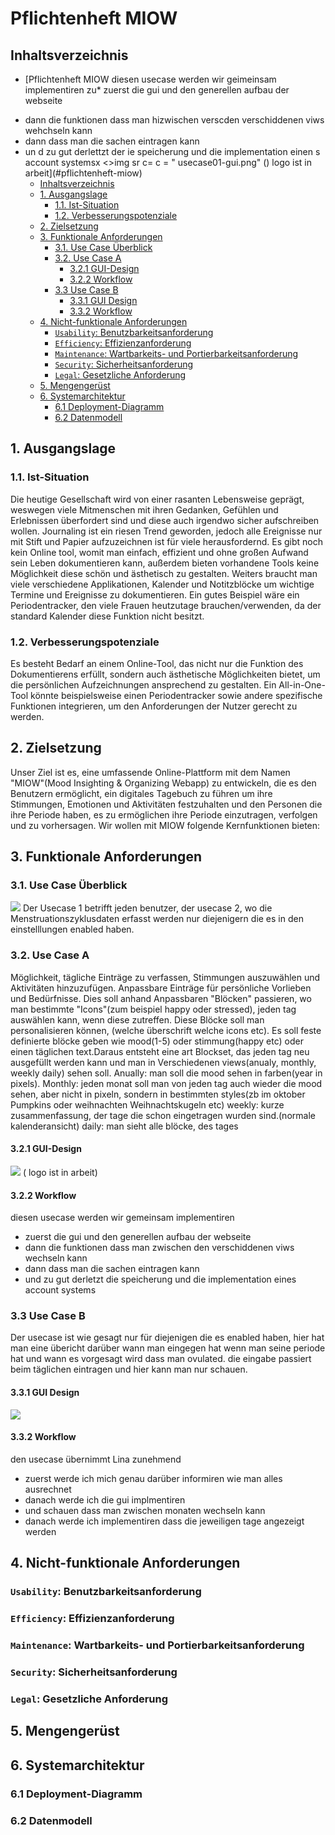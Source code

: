 # Pflichtenheft MIOW 

## Inhaltsverzeichnis

- [Pflichtenheft MIOW
diesen usecase werden wir geimeinsam implementiren
zu* zuerst die gui und den generellen aufbau der webseite
* dann die funktionen dass man hizwischen verscden verschiddenen viws wehchseln kann
* dann dass man die sachen eintragen kann
* un d zu gut derlettzt der ie speicherung und die implementation einen s account systemsx
<>img sr c= c = " usecase01-gui.png"
() logo ist in arbeit](#pflichtenheft-miow)
  - [Inhaltsverzeichnis](#inhaltsverzeichnis)
  - [1. Ausgangslage](#1-ausgangslage)
    - [1.1. Ist-Situation](#11-ist-situation)
    - [1.2. Verbesserungspotenziale](#12-verbesserungspotenziale)
  - [2. Zielsetzung](#2-zielsetzung)
  - [3. Funktionale Anforderungen](#3-funktionale-anforderungen)
    - [3.1. Use Case Überblick](#31-use-case-überblick)
    - [3.2. Use Case A](#32-use-case-a)
      - [3.2.1 GUI-Design](#321-gui-design)
      - [3.2.2 Workflow](#322-workflow)
    - [3.3 Use Case B](#33-use-case-b)
      - [3.3.1 GUI Design](#331-gui-design)
      - [3.3.2 Workflow](#332-workflow)
  - [4. Nicht-funktionale Anforderungen](#4-nicht-funktionale-anforderungen)
    - [`Usability`: Benutzbarkeitsanforderung](#usability-benutzbarkeitsanforderung)
    - [`Efficiency`: Effizienzanforderung](#efficiency-effizienzanforderung)
    - [`Maintenance`: Wartbarkeits- und Portierbarkeitsanforderung](#maintenance-wartbarkeits--und-portierbarkeitsanforderung)
    - [`Security`: Sicherheitsanforderung](#security-sicherheitsanforderung)
    - [`Legal`: Gesetzliche Anforderung](#legal-gesetzliche-anforderung)
  - [5. Mengengerüst](#5-mengengerüst)
  - [6. Systemarchitektur](#6-systemarchitektur)
    - [6.1 Deployment-Diagramm](#61-deployment-diagramm)
    - [6.2 Datenmodell](#62-datenmodell)

## 1. Ausgangslage

### 1.1. Ist-Situation

Die heutige Gesellschaft wird von einer rasanten Lebensweise geprägt, weswegen viele Mitmenschen mit ihren Gedanken, Gefühlen und Erlebnissen überfordert sind und diese auch irgendwo sicher aufschreiben wollen. Journaling ist ein riesen Trend geworden, jedoch alle Ereignisse nur mit Stift und Papier aufzuzeichnen ist für viele herausfordernd. Es gibt noch kein Online tool, womit man einfach, effizient und ohne großen Aufwand sein Leben dokumentieren kann, außerdem bieten vorhandene Tools keine Möglichkeit diese schön und ästhetisch zu gestalten. Weiters braucht man viele verschiedene Applikationen, Kalender und Notitzblöcke um wichtige Termine und Ereignisse zu dokumentieren. Ein gutes Beispiel wäre ein Periodentracker, den viele Frauen heutzutage brauchen/verwenden, da der standard Kalender diese Funktion nicht besitzt.

### 1.2. Verbesserungspotenziale

Es besteht Bedarf an einem Online-Tool, das nicht nur die Funktion des Dokumentierens erfüllt, sondern auch ästhetische Möglichkeiten bietet, um die persönlichen Aufzeichnungen ansprechend zu gestalten. Ein All-in-One-Tool könnte beispielsweise einen Periodentracker sowie andere spezifische Funktionen integrieren, um den Anforderungen der Nutzer gerecht zu werden.

## 2. Zielsetzung

Unser Ziel ist es, eine umfassende Online-Plattform mit dem Namen "MIOW"(Mood Insighting & Organizing Webapp) zu entwickeln, die es den Benutzern ermöglicht, ein digitales Tagebuch zu führen um ihre Stimmungen, Emotionen und Aktivitäten festzuhalten und den Personen die ihre Periode haben, es zu ermöglichen ihre Periode einzutragen, verfolgen und zu vorhersagen. Wir wollen mit MIOW folgende Kernfunktionen bieten:

## 3. Funktionale Anforderungen
### 3.1. Use Case Überblick
<img src="usecase.png">
Der Usecase 1 betrifft jeden benutzer, der usecase 2, wo die Menstruationszyklusdaten erfasst werden nur diejenigern die es in den einstelllungen enabled haben.

### 3.2. Use Case A
Möglichkeit, tägliche Einträge zu verfassen, Stimmungen auszuwählen und Aktivitäten hinzuzufügen. Anpassbare Einträge für persönliche Vorlieben und Bedürfnisse. Dies soll anhand Anpassbaren "Blöcken" passieren, wo man bestimmte "Icons"(zum beispiel happy oder stressed), jeden tag auswählen kann, wenn diese zutreffen. Diese Blöcke soll man personalisieren können, (welche überschrift welche icons etc). Es soll feste definierte blöcke geben wie mood(1-5) oder stimmung(happy etc) oder einen täglichen text.Daraus entsteht eine art Blockset, das jeden tag neu ausgefüllt werden kann und man in Verschiedenen views(anualy, monthly, weekly daily) sehen soll.
Anually: man soll die mood sehen in farben(year in pixels).
Monthly: jeden monat soll man von jeden tag auch wieder die mood sehen, aber nicht in pixeln, sondern in bestimmten styles(zb im oktober Pumpkins oder weihnachten Weihnachtskugeln etc)
weekly: kurze zusammenfassung, der tage die schon eingetragen wurden sind.(normale kalenderansicht)
daily: man sieht alle blöcke, des tages
#### 3.2.1 GUI-Design

<img src = "usecase01-gui.png">
( logo ist in arbeit)

#### 3.2.2 Workflow
diesen usecase werden wir gemeinsam implementiren
* zuerst die gui und den generellen aufbau der webseite
* dann die funktionen dass man zwischen den verschiddenen viws wechseln kann
* dann dass man die sachen eintragen kann
* und zu gut derletzt die speicherung und die implementation eines account systems

### 3.3 Use Case B
Der usecase ist wie gesagt nur für diejenigen die es enabled haben, hier hat man eine übericht darüber wann man eingegen hat wenn man seine periode hat und wann es vorgesagt wird dass man ovulated. die eingabe passiert beim täglichen eintragen und hier kann man nur schauen.
#### 3.3.1 GUI Design
<img src = "Usecase02-gui.png">

#### 3.3.2 Workflow
den usecase übernimmt Lina zunehmend
* zuerst werde ich mich genau darüber informiren wie man alles ausrechnet
* danach werde ich die gui implmentiren
* und schauen dass man zwischen monaten wechseln kann
* danach werde ich implementiren dass die jeweiligen tage angezeigt werden

## 4. Nicht-funktionale Anforderungen
### `Usability`: Benutzbarkeitsanforderung
### `Efficiency`: Effizienzanforderung
### `Maintenance`: Wartbarkeits- und Portierbarkeitsanforderung
### `Security`: Sicherheitsanforderung
### `Legal`: Gesetzliche Anforderung
## 5. Mengengerüst
## 6. Systemarchitektur
### 6.1 Deployment-Diagramm
### 6.2 Datenmodell